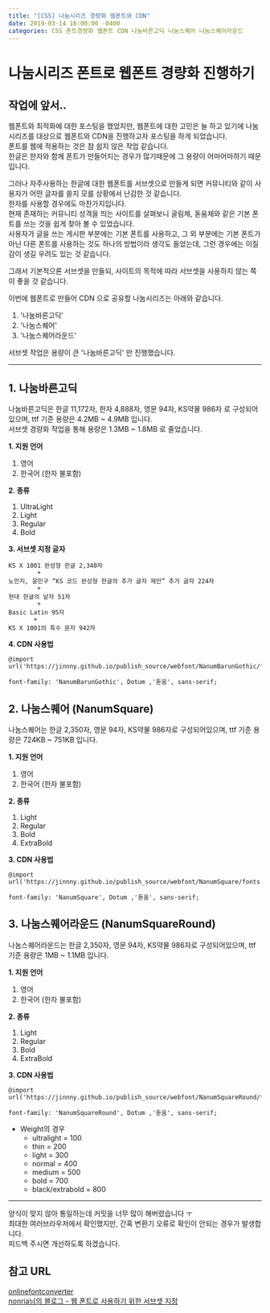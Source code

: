 ```yaml
---
title: "[CSS] 나눔시리즈 경량화 웹폰트와 CDN"
date: 2019-03-14 16:00:00 -0400
categories: CSS 폰트경량화 웹폰트 CDN 나눔바른고딕 나눔스퀘어 나눔스퀘어라운드
---
```


나눔시리즈 폰트로 웹폰트 경량화 진행하기
=======


작업에 앞서..
---

웹폰트와 최적화에 대한 포스팅을 했었지만, 
웹폰트에 대한 고민은 늘 하고 있기에 나눔시리즈를 대상으로 웹폰트와 CDN을 진행하고자 포스팅을 하게 되었습니다.  
폰트를 웹에 적용하는 것은 참 쉽지 않은 작업 같습니다.    
한글은 한자와 함께 폰트가 만들어지는 경우가 많기때문에 그 용량이 어마어마하기 때문입니다.  

그러나 자주사용하는 한글에 대한 웹폰트를 서브셋으로 만들게 되면 커뮤니티와 같이 사용자가 어떤 글자를 쓸지 모를 상황에서 난감한 것 같습니다.  
한자를 사용할 경우에도 마찬가지입니다.    
현재 존재하는 커뮤니티 성격을 띄는 사이트를 살펴보니 굴림체, 돋움체와 같은 기본 폰트를 쓰는 것을 쉽게 찾아 볼 수 있었습니다.  
사용자가 글을 쓰는 게시판 부분에는 기본 폰트를 사용하고, 그 외 부분에는 기본 폰트가 아닌 다른 폰트를 사용하는 것도 하나의 방법이라 생각도 들었는데,
그런 경우에는 이질감이 생길 우려도 있는 것 같습니다.

그래서 기본적으론 서브셋을 만들되, 사이트의 목적에 따라 서브셋을 사용하지 않는 쪽이 좋을 것 같습니다.  

이번에 웹폰트로 만들어 CDN 으로 공유할 나눔시리즈는 아래와 같습니다.

1. '나눔바른고딕'
2. '나눔스퀘어'
3. '나눔스퀘어라운드'

서브셋 작업은 용량이 큰 '나눔바른고딕' 만 진행했습니다.


---

1. 나눔바른고딕
----
나눔바른고딕은 한글 11,172자, 한자 4,888자, 영문 94자, KS약물 986자 로 구성되어있으며,
ttf 기준 용량은 4.2MB ~ 4.9MB 입니다.  
서브셋 경량화 작업을 통해 용량은 1.3MB ~ 1.8MB 로 줄었습니다.

**1. 지원 언어**    
 1. 영어
 2. 한국어 (한자 불포함)
  
**2. 종류**  
1. UltraLight
2. Light
3. Regular 
4. Bold

**3. 서브셋 지정 글자**  
  
```
KS X 1001 완성형 한글 2,340자
        +   
노민지, 윤민구 “KS 코드 완성형 한글의 추가 글자 제안” 추가 글자 224자
        +
현대 한글의 낱자 51자
        +
Basic Latin 95자
       +
KS X 1001의 특수 문자 942자
```

**4. CDN 사용법**  

```
@import url('https://jinnny.github.io/publish_source/webfont/NanumBarunGothic/fonts.css');
```

```
font-family: 'NanumBarunGothic', Dotum ,'돋움', sans-serif;
```


2. 나눔스퀘어 (NanumSquare)
----
나눔스퀘어는 한글 2,350자, 영문 94자, KS약물 986자로 구성되어있으며,
ttf 기준 용량은 724KB ~ 751KB 입니다.

**1. 지원 언어**    
 1. 영어
 2. 한국어 (한자 불포함)
  
**2. 종류**  
1. Light
2. Regular 
3. Bold
4. ExtraBold

**3. CDN 사용법**  

```
@import url('https://jinnny.github.io/publish_source/webfont/NanumSquare/fonts.css');
```

```
font-family: 'NanumSquare', Dotum ,'돋움', sans-serif;
```


3. 나눔스퀘어라운드 (NanumSquareRound)
----
나눔스퀘어라운드는 한글 2,350자, 영문 94자, KS약물 986자로 구성되어있으며,
ttf 기준 용량은 1MB ~ 1.1MB 입니다.

**1. 지원 언어**    
 1. 영어
 2. 한국어 (한자 불포함)
  
**2. 종류**  
1. Light
2. Regular 
3. Bold
4. ExtraBold

**3. CDN 사용법**  

```
@import url('https://jinnny.github.io/publish_source/webfont/NanumSquareRound/fonts.css');
```

```
font-family: 'NanumSquareRound', Dotum ,'돋움', sans-serif;
```


* Weight의 경우  
    * ultralight = 100
    * thin = 200
    * light = 300
    * normal = 400
    * medium = 500
    * bold = 700
    * black/extrabold = 800

---


양식이 맞지 않아 통일하는데 커밋을 너무 많이 해버렸습니다 ㅜ  
최대한 여러브라우저에서 확인했지만, 간혹 변환기 오류로 확인이 안되는 경우가 발생합니다.  
피드백 주시면 개선하도록 하겠습니다.  



참고 URL
------
[onlinefontconverter](https://onlinefontconverter.com/)  
[nonria님의 블로그 - 웹 폰트로 사용하기 위한 서브셋 지정](https://nonria.com/post/96/)

